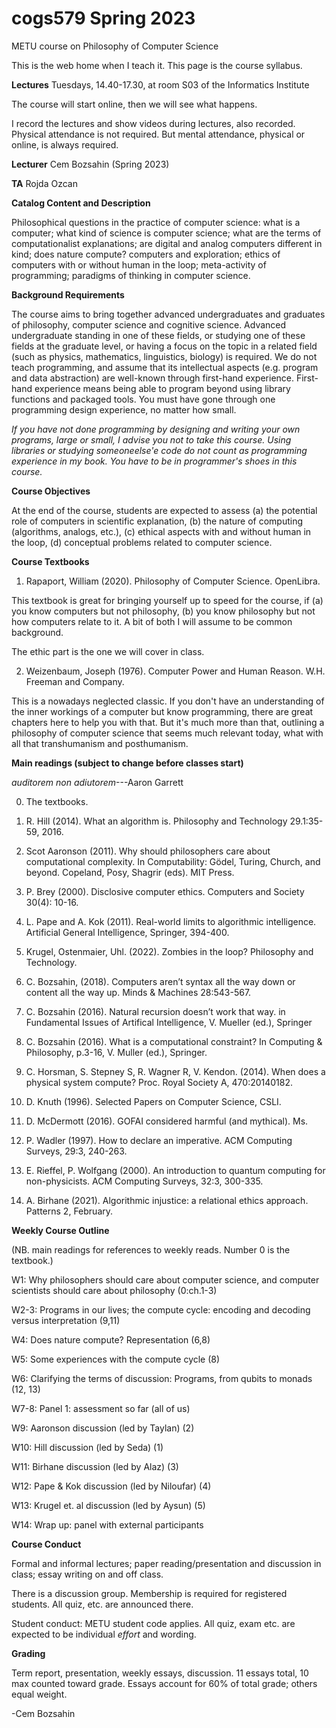 # cogs579 Spring 2023

METU course on Philosophy of Computer Science

This is the web home when I teach it. This page is the course syllabus.

<b>Lectures</b> Tuesdays, 14.40-17.30, at room S03 of the Informatics Institute

The course will start online, then we will see what happens. 

I record the lectures and show videos during lectures, also recorded.
Physical attendance is not required. But mental attendance, physical or online, is always required.

<b>Lecturer</b> Cem Bozsahin (Spring 2023)

<b>TA</b> Rojda Ozcan

<b>Catalog Content and Description</b>

Philosophical questions in the practice of computer science: what is a computer; what kind of science is computer science; what are the terms of computationalist explanations; are digital and analog computers different in kind; does nature compute? computers and exploration; ethics of computers with or without human in the loop; meta-activity of programming; paradigms of thinking in computer science.

<b>Background Requirements</b>

The course aims to bring together advanced undergraduates and graduates of philosophy, computer science and cognitive science. Advanced undergraduate standing in one of these fields, or studying one of these fields at the graduate level, or having a focus on the topic in a related field (such as physics, mathematics, linguistics, biology) is required. We do not teach programming, and assume that its intellectual aspects (e.g. program and data abstraction) are well-known through first-hand experience. First-hand experience means being able to program beyond using library functions and packaged tools. You must have gone through one programming design
experience, no matter how small.

<em>If you have not done programming by designing and writing your own programs, large or small, I advise
you not to take this course. Using libraries or studying someoneelse'e code do not
count as programming experience in my book. You have to be in programmer's shoes in this course.</em>


<b>Course Objectives</b>

At the end of the course, students are expected to assess (a) the potential role of computers in scientific explanation, (b) the nature of computing (algorithms, analogs, etc.), (c) ethical aspects with and without human in the loop, (d) conceptual problems related to computer science.


<b>Course Textbooks</b> 

1. Rapaport, William (2020). Philosophy of Computer Science. OpenLibra.

This textbook is great for bringing yourself up to speed for the course,
if (a) you know computers but not philosophy, (b) you know philosophy
but not how computers relate to it. A bit of both I will assume to be common background.

The ethic part is the one we will cover in class.

2. Weizenbaum, Joseph (1976). Computer Power and Human Reason. W.H. Freeman and Company.

This is a nowadays neglected classic. If you don't have an understanding
of the inner workings of a computer but know programming, there are great chapters
here to help you with that. But it's much more than that, outlining a philosophy of
computer science that seems much relevant today, what with all that transhumanism
and posthumanism.


<b>Main readings (subject to change before classes start)</b> 

<em>auditorem non adiutorem</em>---Aaron Garrett

0. The textbooks. 

1. R. Hill (2014). What an algorithm is. Philosophy and Technology 29.1:35-59, 2016.

2. Scot Aaronson (2011). Why should philosophers care about computational complexity. In Computability: Gödel, Turing, Church, and beyond. Copeland, Posy, Shagrir (eds). MIT Press.

3. P. Brey (2000). Disclosive computer ethics. Computers and Society 30(4): 10-16.

4. L. Pape and A. Kok (2011). Real-world limits to algorithmic intelligence. Artificial General Intelligence, Springer, 394-400.

5. Krugel, Ostenmaier, Uhl. (2022). Zombies in the loop? Philosophy and Technology.

6. C. Bozsahin, (2018). Computers aren’t syntax all the way down or content all the way up. Minds & Machines 28:543-567.

7. C. Bozsahin (2016). Natural recursion doesn’t work that way. in Fundamental Issues of Artifical Intelligence, V. Mueller (ed.), Springer

8. C. Bozsahin (2016). What is a computational constraint? In Computing & Philosophy, p.3-16, V. Muller (ed.), Springer.

9. C. Horsman, S. Stepney S, R. Wagner R, V. Kendon. (2014). When does a physical system compute? Proc.     Royal Society A, 470:20140182.

10. D. Knuth (1996). Selected Papers on Computer Science, CSLI.

11. D. McDermott (2016). GOFAI considered harmful (and mythical). Ms.

12. P. Wadler (1997). How to declare an imperative. ACM Computing Surveys, 29:3, 240-263.

13. E. Rieffel, P. Wolfgang (2000). An introduction to quantum computing for non-physicists. ACM Computing Surveys, 32:3, 300-335.

14. A. Birhane (2021). Algorithmic injustice: a relational ethics approach.
Patterns 2, February.

<b>Weekly Course Outline</b> 

(NB. main readings for references to weekly reads. Number 0 is the textbook.)

W1: Why philosophers should care about computer science, 
         and computer scientists should care about philosophy (0:ch.1-3)

W2-3: Programs in our lives; the compute cycle: encoding and decoding versus interpretation
 (9,11)

W4:  Does nature compute?  Representation (6,8)

W5:  Some experiences with the compute cycle (8)

W6: Clarifying the terms of discussion: Programs, from qubits to monads (12, 13)

W7-8: Panel 1: assessment so far (all of us)

W9: Aaronson discussion (led by Taylan) (2)

W10: Hill discussion (led by Seda) (1)

W11: Birhane discussion (led by Alaz) (3)

W12: Pape & Kok discussion (led by Niloufar) (4)

W13: Krugel et. al discussion (led by Aysun) (5)

W14: Wrap up: panel with external participants

<b>Course Conduct</b>

Formal and informal lectures; paper reading/presentation and discussion in class; essay writing on and off class.

There is a discussion group. Membership is required for registered students. All quiz, etc. are announced there.

Student conduct: METU student code applies. All quiz, exam etc. are expected to be individual <em>effort</em> and wording.

<b>Grading</b>

Term report, presentation, weekly essays, discussion. 11 essays total, 10 max counted toward grade.
Essays account for 60% of total grade; others equal weight.

-Cem Bozsahin

